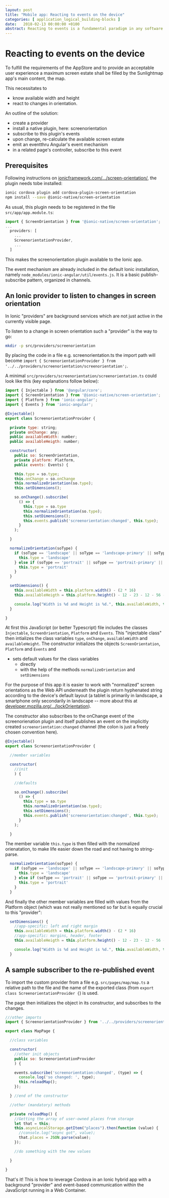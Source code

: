 ```yaml
---
layout: post
title: "Mobile app: Reacting to events on the device"
categories: [ application_logical_building-blocks ]
date:   2018-02-13 00:00:00 +0100
abstract: Reacting to events is a fundamental paradigm in any software architecture. Here is one approach how to do this with Cordova events in Ionic 3. 
---
```


# Reacting to events on the device #

To fulfill the requirements of the AppStore and to provide an acceptable user experience a maximum screen estate shall be filled by the Sunlightmap app's main content, the map.

This necessitates to

- know available width and height
- react to changes in orientation.

An outline of the solution:

- create a provider
- install a native plugin, here: screenorientation
- subscribe to this plugin's events
- upon change, re-calculate the available screen estate
- emit an eventthru Angular's event mechanism
- in a related page's controller, subscribe to this event


## Prerequisites ##

Following instructions on [ionicframework.com/.../screen-orientation/](https://ionicframework.com/docs/native/screen-orientation/), the plugin needs tobe installed:

```bash
ionic cordova plugin add cordova-plugin-screen-orientation
npm install --save @ionic-native/screen-orientation
```

As usual, this plugin needs to be registered in the file `src/app/app.module.ts`:

```JavaScript
import { ScreenOrientation } from '@ionic-native/screen-orientation';
...
  providers: [
    ...
    ScreenorientationProvider,
    ...
  ]
```

This makes the screenorientation plugin available to the Ionic app.

The event mechanism are already included in the default Ionic installation, namely `node_modules/ionic-angular/util/events.js`. It is a basic publish-subscribe pattern, organized in channels.

## An Ionic provider to listen to changes in screen orientation ##

In Ionic "providers" are background services which are not just active in the currently visible page.

To listen to a change in screen orientation such a "provider" is the way to go:

```bash
mkdir -p src/providers/screenorientation
```

By placing the code in a file e.g. screenorientation.ts the import path will become `import { ScreenorientationProvider } from '../../providers/screenorientation/screenorientation';`.

A minimal `src/providers/screenorientation/screenorientation.ts` could look like this (key explanations follow below):

```JavaScript
import { Injectable } from '@angular/core';
import { ScreenOrientation } from '@ionic-native/screen-orientation';
import { Platform } from 'ionic-angular';
import { Events } from 'ionic-angular';

@Injectable()
export class ScreenorientationProvider {

  private type: string;
  private onChange: any;
  public availableWidth: number;
  public availableHeigth: number;

  constructor(
    public so: ScreenOrientation,
    private platform: Platform,
    public events: Events) {

    this.type = so.type;
    this.onChange = so.onChange
    this.normalizeOrientation(so.type);
    this.setDimensions();

    so.onChange().subscribe(
      () => {
        this.type = so.type
        this.normalizeOrientation(so.type);
        this.setDimensions();
        this.events.publish('screenorientation:changed', this.type);
      }
    );

  }

  normalizeOrientation(soType) {
    if (soType == 'landscape' || soType == 'landscape-primary' || soType == 'landscape-secondary') {
      this.type = 'landscape'
    } else if (soType == 'portrait' || soType == 'portrait-primary' || soType == 'portrait-secondary') {
      this.type = 'portrait'
    }
  }

  setDimensions() {
    this.availableWidth = this.platform.width() - (2 * 16)
    this.availableHeigth = this.platform.height() - 12 - 23 - 12 - 56 - 32

    console.log("Width is %d and Height is %d.", this.availableWidth, this.availableHeigth);
  }

}
```

At first this JavaScript (or better Typescript) file includes the classes `Injectable`, `ScreenOrientation`, `Platform` and `Events`. This "injectable class" then intializes the class variables `type`, `onChange`, `availableWidth` and `availableHeight`. The constructor initializes the objects `ScreenOrientation`, `Platform` and `Events` and

- sets default values for the class variables
  - directly
  - with the help of the methods `normalizeOrientation` and `setDimensions`

For the purpose of this app it is easier to work with "normalized" screen orientations as the Web API underneath the plugin return hyphenated string according to the device's default layout (a tablet is primarily in landscape, a smartphone only secondarily in landscape -- more about this at [developer.mozilla.org/.../lockOrientation](https://developer.mozilla.org/en-US/docs/Web/API/Screen/lockOrientation)).


The constructor also subscribes to the onChange event of the screenorienation plugin and itself publishes an event on the implicitly created `screenorientation:changed` channel (the colon is just a freely chosen convention here).

```JavaScript
@Injectable()
export class ScreenorientationProvider {

  //member variables

  constructor(
    //init
    ) {

    //defaults

    so.onChange().subscribe(
      () => {
        this.type = so.type
        this.normalizeOrientation(so.type);
        this.setDimensions();
        this.events.publish('screenorientation:changed', this.type);
      }
    );

  }
```

The member variable `this.type` is then filled with the normalized orienatation, to make life easier down the road and not having to string-parse.

```JavaScript
  normalizeOrientation(soType) {
    if (soType == 'landscape' || soType == 'landscape-primary' || soType == 'landscape-secondary') {
      this.type = 'landscape'
    } else if (soType == 'portrait' || soType == 'portrait-primary' || soType == 'portrait-secondary') {
      this.type = 'portrait'
    }
  }
```

And finally the other member variables are filled with values from the Platform object (which was not really mentioned so far but is equally crucial to this "provider":

```JavaScript
  setDimensions() {
    //app-specific: left and right margin
    this.availableWidth = this.platform.width() - (2 * 16)
    //app-specific: margins, header, footer
    this.availableHeigth = this.platform.height() - 12 - 23 - 12 - 56 - 32

    console.log("Width is %d and Height is %d.", this.availableWidth, this.availableHeigth);
  }
```

## A sample subscriber to the re-published event ##

To import the custom provider from a file e.g. `src/pages/map/map.ts` a relative path to the file and the name of the exported class (from `export class ScreenorientationProvider {`) is used.

The page then initializes the object in its constructor, and subscribes to the changes.

```JavaScript
///other imports
import { ScreenorientationProvider } from '../../providers/screenorientation/screenorientation';

export class MapPage {

  //class variables

  constructor(
    //other init objects
    public so: ScreenorientationProvider
    ) {

    events.subscribe('screenorientation:changed', (type) => {
      console.log('so changed: ', type);
      this.reloadMap();
    });

  } //end of the constructor

  //other (mandatory) methods

  private reloadMap() {
    //Getting the array of user-owned places from storage
    let that = this;
    this.asyncLocalStorage.getItem("places").then(function (value) {
      //console.log("async got", value);
      that.places = JSON.parse(value);
    });

    //do something with the new values

  }

}
```

That's it! This is how to leverage Cordova in an Ionic hybrid app with a background "provider" and event-based communication within the JavaScript running in a Web Container.
